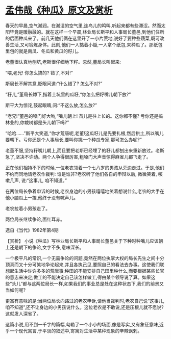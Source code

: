 # [孟伟哉《种瓜》原文及赏析](https://www.vrrw.net/wx/15367.html)

春天的早晨,空气潮润。在潮湿的空气里,连鸟儿的鸣叫,听起来都有些滞涩。然而太阳毕竟是暖融融的。就在这样一个早晨,林业局长斯平和人事局长董邑,到他们住所的后面种瓜来了。前几天他们俩在这里开了一小片荒地,说好了要种些蔬菜,既可改善生活,又可锻炼身体。此刻,他们一人掂着小锄,一人拿个纸包,来种瓜了。那纸包里包的就是南瓜、冬瓜和黄瓜的籽儿。

老董很认真地刨坑,老斯很仔细地下籽。忽然,董局长叫起来:

“喂,老兄! 你怎么搞的? 错了,不对!”

斯局长不解其意,眨眼问道:“什么错了? 怎么不对?”

“籽儿,”董局长蹲下,指着土坑里的瓜籽,“你怎么把籽嘴儿朝下放?”

斯平大为惊诧,鼓起眼睛,问:“不这么放,怎么放?”

“老兄!”董邑的嗓门好大哟,“嘴儿朝上! 苗儿是往上长的。这你都不懂? 亏你还是搞林业的,你栽树都是头儿朝下吗?”

“哈哈……”斯平大笑道,“你才荒唐呢,老董!这瓜籽儿是先要扎根,然后拱土,所以嘴儿要朝下。亏你还是个人事局长,要叫你挑一个种瓜专家,那可怎么办呢?”

老董不服,坚持籽嘴儿朝上,而且要把老斯已经埋了的籽儿都刨出来重新放过。老斯急了,坚决不许动。两个人争得很厉害,粗嗓门大声音惊得麻雀儿都飞走了。

正在他们相持不下的时候,一位老农领着一个七八岁的男孩从旁边走过。于是,他们不约而同地请老农作裁判: 谁是谁非?老农听了他们各自的申辩以后, 微微笑着, 咳嗽几声, 说:“这事儿, 咱不知道。”

在两位局长争着申诉的时候,老农身边的小男孩嘻嘻地笑着想说什么,老农的大手在他小脑瓜上一捏,他终于没有吭声儿。

老农拉着小男孩走了。

两位局长继续争论,面红耳赤。

选自《当代》1982年第4期



【赏析】 小说《种瓜》写林业局长斯平和人事局长董邑关于下种时种嘴儿应该朝上还是朝下的争论,文字不多,意味深长。

一个极平凡的常识,一个无需争论的问题,竟然在两位执掌大权的局长先生之间十分顶真而又十分可笑地争论起来,并且各执己见,要照自己的看法去办事。这使我们联想起生活中许许多多的荒唐事:种田的不能安排自己田里种什么,而要根据某些长官的意志来决定;做工的不能决定自己该怎样做工,得由某个领导说了算。如果这些“头儿”都与这两位局长一样,如果我们的事业总是处在这种状态下,我们的前景又当如何呢?

更富有意味的是:当两位局长向路过的老农申诉,请他当裁判时,老农自己说“这事儿,咱不知道”,还不让身边的小男孩说什么。这位老农是不敢说,还是压根儿就不愿说? 这就发人深省了。

这篇小说,用不到一千字的篇幅,勾勒了一个小小的场面,像是写实,又有象征意味,近乎一个现代寓言,于平淡的叙述中,寄寓对生活中某种现象的辛辣讽刺。

